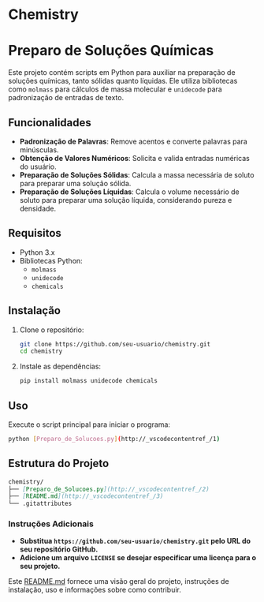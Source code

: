 # Chemistry
 
# Preparo de Soluções Químicas

Este projeto contém scripts em Python para auxiliar na preparação de soluções químicas, tanto sólidas quanto líquidas. Ele utiliza bibliotecas como `molmass` para cálculos de massa molecular e `unidecode` para padronização de entradas de texto.

## Funcionalidades

- **Padronização de Palavras**: Remove acentos e converte palavras para minúsculas.
- **Obtenção de Valores Numéricos**: Solicita e valida entradas numéricas do usuário.
- **Preparação de Soluções Sólidas**: Calcula a massa necessária de soluto para preparar uma solução sólida.
- **Preparação de Soluções Líquidas**: Calcula o volume necessário de soluto para preparar uma solução líquida, considerando pureza e densidade.

## Requisitos

- Python 3.x
- Bibliotecas Python:
  - `molmass`
  - `unidecode`
  - `chemicals`

## Instalação

1. Clone o repositório:
    ```sh
    git clone https://github.com/seu-usuario/chemistry.git
    cd chemistry
    ```

2. Instale as dependências:
    ```sh
    pip install molmass unidecode chemicals
    ```

## Uso

Execute o script principal para iniciar o programa:
```sh
python [Preparo_de_Solucoes.py](http://_vscodecontentref_/1)
```

## Estrutura do Projeto

```markdown
chemistry/
├── [Preparo_de_Solucoes.py](http://_vscodecontentref_/2)
├── [README.md](http://_vscodecontentref_/3)
└── .gitattributes
```

### Instruções Adicionais

- **Substitua `https://github.com/seu-usuario/chemistry.git` pelo URL do seu repositório GitHub.**
- **Adicione um arquivo `LICENSE` se desejar especificar uma licença para o seu projeto.**

Este [README.md](http://_vscodecontentref_/4) fornece uma visão geral do projeto, instruções de instalação, uso e informações sobre como contribuir.